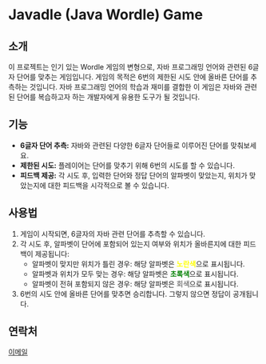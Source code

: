 # Javadle (Java Wordle) Game

## 소개
이 프로젝트는 인기 있는 Wordle 게임의 변형으로, 자바 프로그래밍 언어와 관련된 6글자 단어를 맞추는 게임입니다. 게임의 목적은 6번의 제한된 시도 안에 올바른 단어를 추측하는 것입니다. 자바 프로그래밍 언어의 학습과 재미를 결합한 이 게임은 자바와 관련된 단어를 복습하고자 하는 개발자에게 유용한 도구가 될 것입니다.

## 기능
- **6글자 단어 추측:** 자바와 관련된 다양한 6글자 단어들로 이루어진 단어를 맞춰보세요.
- **제한된 시도:** 플레이어는 단어를 맞추기 위해 6번의 시도를 할 수 있습니다.
- **피드백 제공:** 각 시도 후, 입력한 단어와 정답 단어의 알파벳이 맞았는지, 위치가 맞았는지에 대한 피드백을 시각적으로 볼 수 있습니다.

## 사용법
1. 게임이 시작되면, 6글자의 자바 관련 단어를 추측할 수 있습니다.
2. 각 시도 후, 알파벳이 단어에 포함되어 있는지 여부와 위치가 올바른지에 대한 피드백이 제공됩니다:
   - 알파벳이 맞지만 위치가 틀린 경우: 해당 알파벳은 <span style="color: yellow;">**노란색**</span>으로 표시됩니다.
   - 알파벳과 위치가 모두 맞는 경우: 해당 알파벳은 <span style="color: green;">**초록색**</span>으로 표시됩니다.
   - 알파벳이 전혀 포함되지 않은 경우: 해당 알파벳은 <span style="color: grey;">**회색**</span>으로 표시됩니다.
3. 6번의 시도 안에 올바른 단어를 맞추면 승리합니다. 그렇지 않으면 정답이 공개됩니다.

## 연락처
[이메일](mailto:0139702@naver.com)
